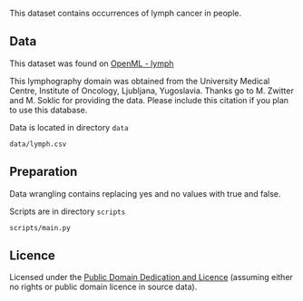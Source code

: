This dataset contains occurrences of lymph cancer in people.

## Data

This dataset was found on [OpenML - lymph](https://www.openml.org/d/10)

This lymphography domain was obtained from the University Medical Centre,
Institute of Oncology, Ljubljana, Yugoslavia.  Thanks go to M. Zwitter and
M. Soklic for providing the data. Please include this citation if you plan
to use this database.

Data is located in directory `data`

`data/lymph.csv`

## Preparation

Data wrangling contains replacing yes and no values with true and false.

Scripts are in directory `scripts`

`scripts/main.py`

## Licence
Licensed under the [Public Domain Dedication and Licence][pddl] (assuming
either no rights or public domain licence in source data).

[pddl]: http://opendatacommons.org/licenses/pddl/1.0/

